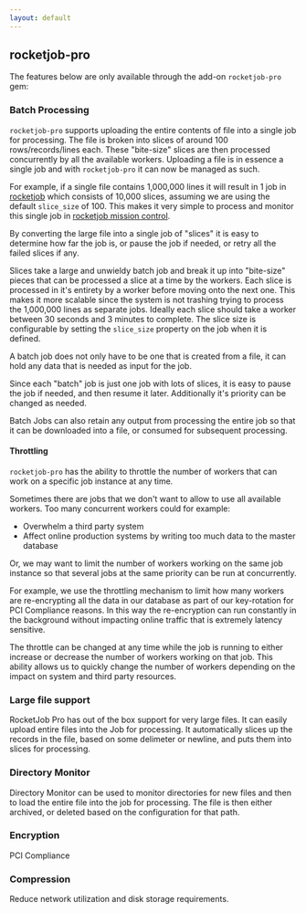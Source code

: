 ```yaml
---
layout: default
---
```


## rocketjob-pro

The features below are only available through the add-on `rocketjob-pro` gem:

### Batch Processing

`rocketjob-pro` supports uploading the entire contents of file into a single job
for processing. The file is broken into slices of around 100 rows/records/lines
each. These "bite-size" slices are then processed concurrently by all the available
workers. Uploading a file is in essence a single job and with `rocketjob-pro` it
can now be managed as such.

For example, if a single file contains 1,000,000 lines it will result in 1 job
in [rocketjob][0] which consists of 10,000 slices, assuming we are using the default
`slice_size` of 100. This makes it very simple to process and monitor this single
job in [rocketjob mission control][1].

By converting the large file into a single job of "slices" it is easy to determine
how far the job is, or pause the job if needed, or retry all the failed slices if any.

Slices take a large and unwieldy batch job and break it up into "bite-size" pieces
that can be processed a slice at a time by the workers. Each slice is processed
in it's entirety by a worker before moving onto the next one. This makes it more
scalable since the system is not trashing trying to process the 1,000,000 lines
as separate jobs. Ideally each slice should take a worker between 30 seconds and
3 minutes to complete. The slice size is configurable by setting the `slice_size`
property on the job when it is defined.

A batch job does not only have to be one that is created from a file, it can hold
any data that is needed as input for the job.

Since each "batch" job is just one job with lots of slices, it is easy to pause
the job if needed, and then resume it later. Additionally it's priority can be
changed as needed.

Batch Jobs can also retain any output from processing the entire job so that
it can be downloaded into a file, or consumed for subsequent processing.

#### Throttling

`rocketjob-pro` has the ability to throttle the number of workers that can work on
a specific job instance at any time.

Sometimes there are jobs that we don't want to allow to use all available workers.
Too many concurrent workers could for example:

* Overwhelm a third party system
* Affect online production systems by writing too much data to the master database

Or, we may want to limit the number of workers working on the same job instance
so that several jobs at the same priority can be run at concurrently.

For example, we use the throttling mechanism to limit how many workers are
re-encrypting all the data in our database as part of our key-rotation for
PCI Compliance reasons. In this way the re-encryption can run constantly in
the background without impacting online traffic that is extremely latency sensitive.

The throttle can be changed at any time while the job is running to either increase
or decrease the number of workers working on that job. This ability allows us to
quickly change the number of workers depending on the impact on system and third
party resources.

### Large file support

RocketJob Pro has out of the box support for very large files. It can easily upload
entire files into the Job for processing. It automatically slices up the records in
the file, based on some delimeter or newline, and puts them into slices for processing.

### Directory Monitor

Directory Monitor can be used to monitor directories for new files and then to
load the entire file into the job for processing. The file is then either archived,
or deleted based on the configuration for that path.

### Encryption

PCI Compliance

### Compression

Reduce network utilization and disk storage requirements.

[0]: http://rocketjob.io
[1]: https://github.com/rocketjob/rocketjob_mission_control
